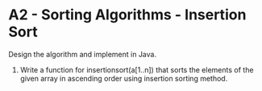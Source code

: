 # A2 - Sorting Algorithms - Insertion Sort  

Design the algorithm and implement in Java.  
1.	Write a function for insertionsort(a[1..n]) that sorts the elements of the given array in ascending order using insertion sorting method.
